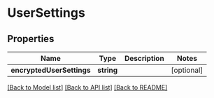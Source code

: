 # UserSettings

## Properties
Name | Type | Description | Notes
------------ | ------------- | ------------- | -------------
**encryptedUserSettings** | **string** |  | [optional] 

[[Back to Model list]](../README.md#documentation-for-models) [[Back to API list]](../README.md#documentation-for-api-endpoints) [[Back to README]](../README.md)


